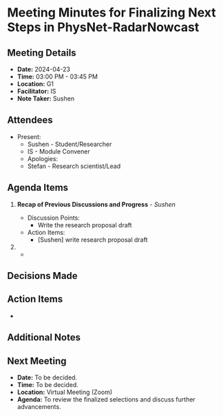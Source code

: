 # Meeting Minutes for Finalizing Next Steps in PhysNet-RadarNowcast

## Meeting Details

- **Date:** 2024-04-23
- **Time:** 03:00 PM - 03:45 PM
- **Location:** G1
- **Facilitator:** IS
- **Note Taker:** Sushen

## Attendees

- Present:
  - Sushen - Student/Researcher
  - IS - Module Convener
  - Apologies:
  - Stefan -  Research scientist/Lead

## Agenda Items

1. **Recap of Previous Discussions and Progress** - _Sushen_
   - Discussion Points:
     - Write the research proposal draft
   - Action Items:
      - [Sushen] write research proposal draft


2.  -
## Decisions Made



## Action Items
- 

## Additional Notes


## Next Meeting

- **Date:** To be decided.
- **Time:** To be decided.
- **Location:** Virtual Meeting (Zoom)
- **Agenda:** To review the finalized selections and discuss further advancements.
